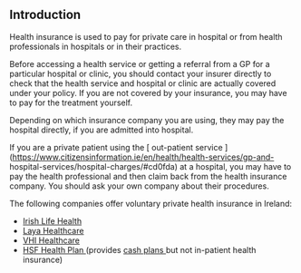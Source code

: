 ##  Introduction

Health insurance is used to pay for private care in hospital or from health
professionals in hospitals or in their practices.

Before accessing a health service or getting a referral from a GP for a
particular hospital or clinic, you should contact your insurer directly to
check that the health service and hospital or clinic are actually covered
under your policy. If you are not covered by your insurance, you may have to
pay for the treatment yourself.

Depending on which insurance company you are using, they may pay the hospital
directly, if you are admitted into hospital.

If you are a private patient using the [ out-patient service
](https://www.citizensinformation.ie/en/health/health-services/gp-and-
hospital-services/hospital-charges/#cd0fda) at a hospital, you may have to pay
the health professional and then claim back from the health insurance company.
You should ask your own company about their procedures.

The following companies offer voluntary private health insurance in Ireland:

  * [ Irish Life Health ](http://www.irishlifehealth.ie/)
  * [ Laya Healthcare ](http://www.layahealthcare.ie/)
  * [ VHI Healthcare ](http://www.vhi.ie/)
  * [ HSF Health Plan ](http://www.hsf.ie/) (provides [ cash plans ](http://www.hia.ie/consumer-information/fixed-health-insurance-cash-plans) but not in-patient health insurance) 
